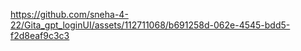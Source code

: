 

https://github.com/sneha-4-22/Gita_gpt_loginUI/assets/112711068/b691258d-062e-4545-bdd5-f2d8eaf9c3c3


